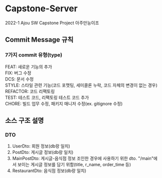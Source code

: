# Capstone-Server
2022-1 Ajou SW Capstone Project 아주만능이조  


## Commit Message 규칙
### 7가지 commit 유형(type)  
FEAT: 새로운 기능의 추가  
FIX: 버그 수정  
DCS: 문서 수정  
STYLE: 스타일 관련 기능(코드 포맷팅, 세미콜론 누락, 코드 자체의 변경이 없는 경우)  
REFACTOR: 코드 리팩토링  
TEST: 테스트 코드, 리팩토링 테스트 코드 추가  
CHORE: 빌드 업무 수정, 패키지 매니저 수정(ex. gitignore 수정)   


## 소스 구조 설명
### DTO
1. UserDto: 회원 정보(db랑 일치)
2. PostDto: 게시글 정보(db랑 일치)
3. MainPostDto: 게시글-음식점 정보 조인한 경우에 사용하기 위한 dto. "/main"에서 보이는 게시글 정보를 담기 위함(title, r_name, order_time 등)
4. RestaurantDto: 음식점 정보(db랑 일치)
